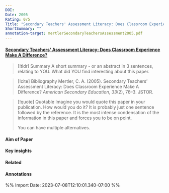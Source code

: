 ```yaml
---
DOI: 
Date: 2005
Rating: 0/5
Title: "Secondary Teachers' Assessment Literacy: Does Classroom Experience Make A Difference?"
ShortSummary: ""
annotation-target: mertlerSecondaryTeachersAssessment2005.pdf
---
```



#### [Secondary Teachers' Assessment Literacy: Does Classroom Experience Make A Difference?](mertlerSecondaryTeachersAssessment2005.pdf)




> [!tldr] Summary
> A short summary - or an abstract in 3 sentences, relating to YOU. What did YOU find interesting about this paper. 

> [!cite] Bibliography
>Mertler, C. A. (2005). Secondary Teachers’ Assessment Literacy: Does Classroom Experience Make A Difference? _American Secondary Education_, _33_(2), 76–3. JSTOR.

> [!quote] Quotable
> Imagine you would quote this paper in your publication. How would you do it? It is probably just one sentence followed by the reference. It is the most intense condensation of the information in this paper and forces you to be on point. 
> 
> You can have multiple alternatives. 


#### Aim of Paper


#### Key insights 


#### Related

#### Annotations





%% Import Date: 2023-07-08T12:10:01.340-07:00 %%
